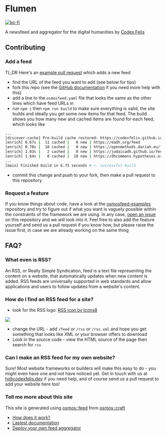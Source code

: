# Flumen

[![ko-fi](https://ko-fi.com/img/githubbutton_sm.svg)](https://ko-fi.com/D1D35CFF1)

A newsfeed and aggregator for the digital humanities by [Codex Felis](https://www.codexfelis.dev)

## Contributing

### Add a feed

TL;DR Here's an [example pull request](https://github.com/codexfelis/flumen/pull/2) which adds a new feed

- find the URL of the feed you want to add (see below for tips)
- fork this repo (see the [GitHub documentation](https://docs.github.com/en/github/collaborating-with-pull-requests) if you need more help with this)
- add a line to the `osmosfeed.yaml` file that looks the same as the other lines which have feed URLs in
- run `npm i` then `npm run build` to make sure everything is valid, the site builds and ideally you get some new items for that feed. The build shows you how many new and cached items are found for each feed, which looks like

```sh
...
[discover-cache] Pre-build cache restored: https://codexfelis.github.io/flumen/cache.json
[enrich] 0.67s |  11 cached |   0 new | https://eadh.org/feed
[enrich] 0.70s |  10 cached |   0 new | https://openmethods.dariah.eu/feed/
[enrich] 1.03s |   2 cached |   0 new | https://judaicadh.github.io/feed.xml # ^ existing feeds
[enrich] 1.64s |   0 cached |  10 new | https://dhcommons.hypotheses.org/feed # <- new feed with new items
...
[main] Finished build in 6.75 seconds # <- successful build
```

- commit this change and push to your fork, then make a pull request to this repository

### Request a feature

If you know things about code, have a look at the [osmosfeed-examples](https://github.com/osmoscraft/osmosfeed-example) repository and try to figure out if what you want is vaguely possible within the constraints of the framework we are using. In any case, [open an issue](https://docs.github.com/en/issues/tracking-your-work-with-issues/creating-an-issue#creating-an-issue-from-a-repository) on this repository and we will look into it. Feel free to also add the feature yourself and send us a pull request if you know how, but please raise the issue first, in case we are already working on the same thing

## FAQ?

### What even is RSS?

An RSS, or Really Simple Syndication, feed is a text file representing the content on a website, that automatically updates when new content is added. RSS feeds are universally supported in web standards and allow applications and users to follow updates from a website's content.

### How do I find an RSS feed for a site?

- look for the RSS logo: <a href="https://icons8.com/icon/13841/rss">RSS icon by Icons8</a>

<img src="https://img.icons8.com/color/48/000000/rss.png"/>

- change the URL - add `/feed` or `/rss` or `/rss.xml` and hope you get something that looks like XML or your browser offers to download
- Look in the source code - view the HTML source of the page then search for `rss`

### Can I make an RSS feed for my own website?

Sure! Most website frameworks or builders will make this easy to do - you might even have one and not have noticed yet. Get in touch with us at [hi@codexfelis.dev](mailto:hi@codexfelis.dev) if you need help, and of course send us a pull request to add your website here too!

### Tell me more about this site

This site is generated using [osmos::feed](https://github.com/osmoscraft/osmosfeed) from [osmos::craft](https://osmoscraft.org/)

- [How does it work?](https://github.com/osmoscraft/osmosfeed#osmosfeed)
- [Lastest documentation](https://github.com/osmoscraft/osmosfeed)
- [Deploy your own feed aggregator](https://github.com/osmoscraft/osmosfeed-template/generate)
